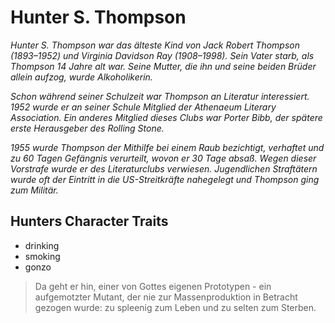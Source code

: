 # Hunter S. Thompson
*Hunter S. Thompson war das älteste Kind von Jack Robert Thompson (1893–1952) und Virginia Davidson Ray (1908–1998). Sein Vater starb, als Thompson 14 Jahre alt war. Seine Mutter, die ihn und seine beiden Brüder allein aufzog, wurde Alkoholikerin.*

*Schon während seiner Schulzeit war Thompson an Literatur interessiert. 1952 wurde er an seiner Schule Mitglied der Athenaeum Literary Association. Ein anderes Mitglied dieses Clubs war Porter Bibb, der spätere erste Herausgeber des Rolling Stone.*

*1955 wurde Thompson der Mithilfe bei einem Raub bezichtigt, verhaftet und zu 60 Tagen Gefängnis verurteilt, wovon er 30 Tage absaß. Wegen dieser Vorstrafe wurde er des Literaturclubs verwiesen. Jugendlichen Straftätern wurde oft der Eintritt in die US-Streitkräfte nahegelegt und Thompson ging zum Militär.*

## Hunters Character Traits
* drinking
* smoking
* gonzo

> Da geht er hin, einer von Gottes eigenen Prototypen - ein aufgemotzter Mutant, der nie zur Massenproduktion in Betracht gezogen wurde: zu spleenig zum Leben und zu selten zum Sterben.